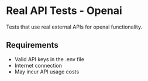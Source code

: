# Real API Tests - Openai

Tests that use real external APIs for openai functionality.

## Requirements

- Valid API keys in the .env file
- Internet connection
- May incur API usage costs
